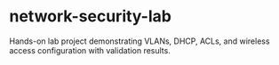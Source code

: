 # network-security-lab
Hands-on lab project demonstrating VLANs, DHCP, ACLs, and wireless access configuration with validation results.
